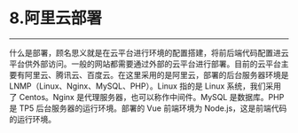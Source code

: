 # 8.阿里云部署

---

什么是部署，顾名思义就是在云平台进行环境的配置搭建，将前后端代码配置进云平台供外部访问。一般的网站都需要通过外部的云平台进行部署。目前的云平台主要有阿里云、腾讯云、百度云。在这里采用的是阿里云，部署的后台服务器环境是 LNMP（Linux、Nginx、MySQL、PHP）。Linux 指的是 Linux 系统，我们采用了 Centos。Nginx 是代理服务器，也可以称作中间件。MySQL 是数据库。PHP 是 TP5 后台服务器的运行环境。部署的 Vue 前端环境为 Node.js，这是前端代码的运行环境。
